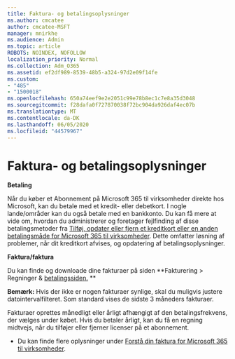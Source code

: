 ```yaml
---
title: Faktura- og betalingsoplysninger
ms.author: cmcatee
author: cmcatee-MSFT
manager: mnirkhe
ms.audience: Admin
ms.topic: article
ROBOTS: NOINDEX, NOFOLLOW
localization_priority: Normal
ms.collection: Adm_O365
ms.assetid: ef2df989-8539-48b5-a324-97d2e09f14fe
ms.custom:
- "485"
- "1500018"
ms.openlocfilehash: 650a74eef9e2e2051c99e78b8ec1c7e8a35d3048
ms.sourcegitcommit: f28dafa0f727870038f72bc904da926daf4ec07b
ms.translationtype: MT
ms.contentlocale: da-DK
ms.lasthandoff: 06/05/2020
ms.locfileid: "44579967"
---
```

# <a name="invoice-and-payment-information"></a>Faktura- og betalingsoplysninger

**Betaling**

Når du køber et Abonnement på Microsoft 365 til virksomheder direkte hos Microsoft, kan du betale med et kredit- eller debetkort.  I nogle lande/områder kan du også betale med en bankkonto.  Du kan få mere at vide om, hvordan du administrerer og foretager fejlfinding af disse betalingsmetoder fra [Tilføj, opdater eller fjern et kreditkort eller en anden betalingsmåde for Microsoft 365 til virksomheder](https://go.microsoft.com/fwlink/?linkid=2118133).  Dette omfatter løsning af problemer, når dit kreditkort afvises, og opdatering af betalingsoplysninger.

**Faktura/faktura**

Du kan finde og downloade dine fakturaer på siden **Fakturering > Regninger & [betalingssiden.](https://go.microsoft.com/fwlink/p/?linkid=848039) **  

**Bemærk:** Hvis der ikke er nogen fakturaer synlige, skal du muligvis justere datointervalfilteret.  Som standard vises de sidste 3 måneders fakturaer.

Fakturaer oprettes månedligt eller årligt afhængigt af den betalingsfrekvens, der vælges under købet.  Hvis du betaler årligt, kan du få en regning midtvejs, når du tilføjer eller fjerner licenser på et abonnement.
 
- Du kan finde flere oplysninger under [Forstå din faktura for Microsoft 365 til virksomheder](https://go.microsoft.com/fwlink/?linkid=2119101).
